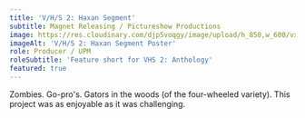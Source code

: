 ```yaml
---
title: 'V/H/S 2: Haxan Segment'
subtitle: Magnet Releasing / Pictureshow Productions
image: https://res.cloudinary.com/djp5voqgy/image/upload/h_850,w_600/vxd3poycf2efedvjx4dj.jpg
imageAlt: 'V/H/S 2: Haxan Segment Poster'
role: Producer / UPM
roleSubtitle: 'Feature short for VHS 2: Anthology'
featured: true
---
```


Zombies. Go-pro's. Gators in the woods (of the four-wheeled variety). This project was as enjoyable as it was challenging.
